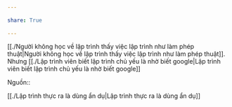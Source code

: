 ---  
share: True  
---  
[[./Người không học về lập trình thấy việc lập trình như làm phép thuật|Người không học về lập trình thấy việc lập trình như làm phép thuật]]. Nhưng [[./Lập trình viên biết lập trình chủ yếu là nhờ biết google|Lập trình viên biết lập trình chủ yếu là nhờ biết google]]   
Nguồn::   
  
[[./Lập trình thực ra là dùng ẩn dụ|Lập trình thực ra là dùng ẩn dụ]]  
